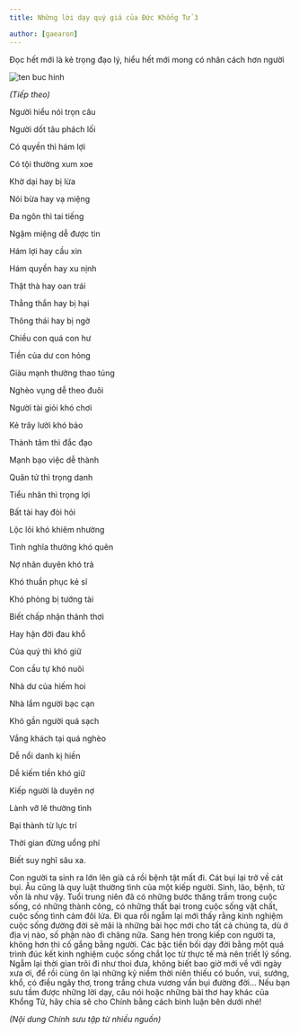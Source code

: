 ```yaml
---
title: Những lời dạy quý giá của Đức Khổng Tử 3

author: [gaearon]
---
```


Đọc hết mới là kẻ trọng đạo lý, hiểu hết mới mong có nhân cách hơn người

![ten buc hinh](http://www.gieovagat.com/wp-content/uploads/2017/04/khong-tu-gieovagat.jpg "ten buc hinh")

*(Tiếp theo)*

Người hiểu nói trọn câu

Người dốt tâu phách lối

Có quyền thì hám lợi

Có tội thường xum xoe

Khờ dại hay bị lừa

Nói bừa hay vạ miệng

Đa ngôn thì tai tiếng

Ngậm miệng dễ được tin

Hám lợi hay cầu xin

Hám quyền hay xu nịnh

Thật thà hay oan trái

Thẳng thắn hay bị hại

Thông thái hay bị ngờ

Chiều con quá con hư

Tiền của dư con hỏng

Giàu mạnh thường thao túng

Nghèo vụng dễ theo đuôi

Người tài giỏi khó chơi

Kẻ trây lười khó bảo

Thành tâm thì đắc đạo

Mạnh bạo việc dễ thành

Quân tử thì trọng danh

Tiểu nhân thì trọng lợi

Bất tài hay đòi hỏi

Lộc lõi khó khiêm nhường

Tình nghĩa thường khó quên

Nợ nhân duyên khó trả

Khó thuần phục kẻ sĩ

Khó phòng bị tướng tài

Biết chấp nhận thảnh thơi

Hay hận đời đau khổ

Của quý thì khó giữ

Con cầu tự khó nuôi

Nhà dư của hiếm hoi

Nhà lắm người bạc cạn

Khó gần người quá sạch

Vắng khách tại quá nghèo

Dễ nổi danh kị hiền

Dễ kiếm tiền khó giữ

Kiếp người là duyên nợ

Lành vỡ lẽ thường tình

Bại thành từ lực trí

Thời gian đừng uổng phí

Biết suy nghĩ sâu xa.

Con người ta sinh ra lớn lên già cả rồi bệnh tật mất đi. Cát bụi lại trở về cát bụi. Âu cũng là quy luật thường tình của một kiếp người. Sinh, lão, bệnh, tử vốn là như vậy. Tuổi trung niên đã có những bước thăng trầm trong cuộc sống, có những thành công, có những thất bại trong cuộc sống vật chất, cuộc sống tình cảm đôi lứa. Đi qua rồi ngẫm lại mới thấy rằng kinh nghiệm cuộc sống đường đời sẽ mãi là những bài học mới cho tất cả chúng ta, dù ở địa vị nào, số phận nào đi chăng nữa. Sang hèn trong kiếp con người ta, không hơn thì cố gắng bằng người. Các bậc tiền bối dạy đời bằng một quá trình đúc kết kinh nghiệm cuộc sống chắt lọc từ thực tế mà nên triết lý sống.
Ngẫm lại thời gian trôi đi như thoi đưa, không biết bao giờ mới về với ngày xưa ơi, để rồi cùng ôn lại những kỷ niềm thời niên thiếu có buồn, vui, sướng, khổ, có điều ngây thơ, trong trắng chưa vương vấn bụi đường đời…
Nếu bạn sưu tầm được những lời dạy, câu nói hoặc những bài thơ hay khác của Khổng Tử, hãy chia sẽ cho Chính bằng cách bình luận bên dưới nhé!

*(Nội dung Chính sưu tập từ nhiều nguồn)*

